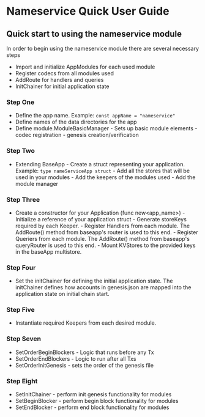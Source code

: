 # Nameservice Quick User Guide

## Quick start to using the nameservice module

In order to begin using the nameservice module there are several necessary steps

 - Import and initialize AppModules for each used module
 - Register codecs from all modules used
 - AddRoute for handlers and queries
 - InitChainer for initial application state

### Step One

 - Define the app name. Example: `const appName = "nameservice"`
 - Define names of the data directories for the app
 - Define module.ModuleBasicManager
		- Sets up basic module elements
			- codec registration
			- genesis creation/verification

### Step Two
 - Extending BaseApp
		- Create a struct representing your application. Example: `type nameServiceApp struct`
			- Add all the stores that will be used in your modules
			- Add the keepers of the modules used
			- Add the module manager

### Step Three
 - Create a  constructor for your Application (func new<app_name>)
		- Initialize a reference of your application struct
		- Generate storeKeys required by each Keeper.
		- Register Handlers from each module. The AddRoute() method from baseapp's router is used to this end.
		- Register Queriers from each module. The AddRoute() method from baseapp's queryRouter is used to this end.
		- Mount KVStores to the provided keys in the baseApp multistore.

### Step Four
 - Set the initChainer for defining the initial application state. The initChainer defines how accounts in genesis.json are mapped into the application state on initial chain start.

### Step Five
 - Instantiate required Keepers from each desired module.

### Step Seven
 - SetOrderBeginBlockers - Logic that runs before any Tx
 - SetOrderEndBlockers - Logic to run after all Txs
 - SetOrderInitGenesis - sets the order of the genesis file

### Step Eight
 - SetInitChainer - perform init genesis functionality for modules
 - SetBeginBlocker - perform begin block functionality for modules
 - SetEndBlocker - perform end block functionality for modules
